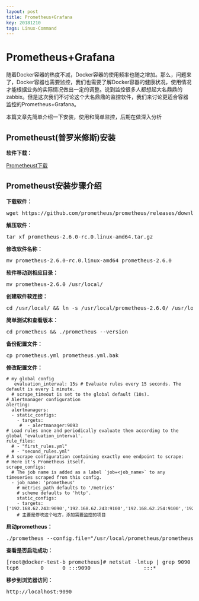 ```yaml
---
layout: post
title: Prometheus+Grafana
key: 20181210
tags: Linux-Command
---
```


# Prometheus+Grafana

随着Docker容器的热度不减，Docker容器的使用频率也随之增加。那么，问题来了，Docker容器也需要监控，我们也需要了解Docker容器的健康状况，使用情况才能根据业务的实际情况做出一定的调整。说到监控很多人都想起大名鼎鼎的zabbix。但是这次我们不讨论这个大名鼎鼎的监控软件，我们来讨论更适合容器监控的Prometheus+Grafana。

本篇文章先简单介绍一下安装，使用和简单监控，后期在做深入分析

## Prometheust(普罗米修斯)安装

**软件下载：**

[Prometheust下载](https://github.com/prometheus/prometheus/releases "Prometheust下载")
## Prometheust安装步骤介绍

**下载软件：**
<pre>wget https://github.com/prometheus/prometheus/releases/download/v2.6.0-rc.0/prometheus-2.6.0-rc.0.linux-amd64.tar.gz</pre>
**解压软件：**
<pre>tar xf prometheus-2.6.0-rc.0.linux-amd64.tar.gz</pre>
**修改软件名称：**
<pre>mv prometheus-2.6.0-rc.0.linux-amd64 prometheus-2.6.0</pre>
**软件移动到相应目录：**
<pre>mv prometheus-2.6.0 /usr/local/</pre>
**创建软件软连接：**
<pre>cd /usr/local/ && ln -s /usr/local/prometheus-2.6.0/ /usr/local/prometheus</pre>
**简单测试和查看版本：**
<pre>cd prometheus && ./prometheus --version</pre>
**备份配置文件：**
<pre>cp prometheus.yml prometheus.yml.bak</pre>
**修改配置文件：**

    # my global config
       evaluation_interval: 15s # Evaluate rules every 15 seconds. The default is every 1 minute.
      # scrape_timeout is set to the global default (10s).
    # Alertmanager configuration
    alerting:
      alertmanagers:
      - static_configs:
        - targets:
         #  - alertmanager:9093
    # Load rules once and periodically evaluate them according to the global 'evaluation_interval'.
    rule_files:
      # - "first_rules.yml"
      # - "second_rules.yml"
    # A scrape configuration containing exactly one endpoint to scrape:
    # Here it's Prometheus itself.
    scrape_configs:
      # The job name is added as a label `job=<job_name>` to any timeseries scraped from this config.
      - job_name: 'prometheus'
        # metrics_path defaults to '/metrics'
        # scheme defaults to 'http'.
        static_configs:
        - targets:['192.168.62.243:9090','192.168.62.243:9100','192.168.62.254:9100','192.168.62.254:8080','192.168.62.243:8080','192.168.62.253:8080']
        # 主要是修改这个地方，添加需要监控的项目

**启动prometheus：**
<pre>./prometheus --config.file="/usr/local/prometheus/prometheus.yml" &</pre>
**查看是否启动成功：**
<pre>
[root@docker-test-b prometheus]# netstat -lntup | grep 9090
tcp6       0      0 :::9090                 :::*                    LISTEN      79088/./prometheus 
</pre>
**移步到浏览器访问：**
<pre>http://localhost:9090</pre>














